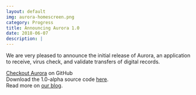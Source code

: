 ```yaml
---
layout: default
img: aurora-homescreen.png
category: Progress
title: Announcing Aurora 1.0
date: 2018-06-07
description: |
---
```


We are very pleased to announce the initial release of Aurora, an application to receive, virus check, and validate transfers of digital records.

[Checkout Aurora](https://github.com/RockefellerArchiveCenter/aurora) on GitHub  
Download the 1.0-alpha source code [here](https://github.com/RockefellerArchiveCenter/aurora/releases).  
Read more on [our blog](http://blog.rockarch.org/?p=1997).
